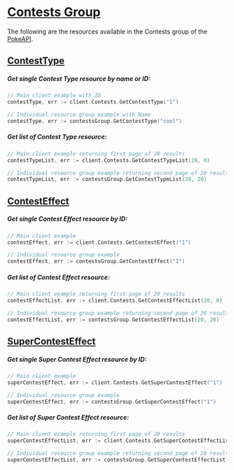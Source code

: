 # [Contests Group](https://pokeapi.co/docs/v2#contests-section)

The following are the resources available in the Contests group of the [PokeAPI](https://pokeapi.co/).

## [ContestType](https://pokeapi.co/docs/v2#contest-types)

##### Get single Contest Type resource by name or ID:

```go
// Main client example with ID
contestType, err := client.Contests.GetContestType("1")

// Individual resource group example with Name
contestType, err := contestsGroup.GetContestType("cool")
```

##### Get list of Contest Type resource:

```go
// Main client example returning first page of 20 results
contestTypeList, err := client.Contests.GetContestTypeList(20, 0)

// Individual resource group example returning second page of 20 results
contestTypeList, err := contestsGroup.GetContestTypeList(20, 20)
```

## [ContestEffect](https://pokeapi.co/docs/v2#contest-effects)

##### Get single Contest Effect resource by ID:

```go
// Main client example
contestEffect, err := client.Contests.GetContestEffect("1")

// Individual resource group example
contestEffect, err := contestsGroup.GetContestEffect("1")
```

##### Get list of Contest Effect resource:

```go
// Main client example returning first page of 20 results
contestEffectList, err := client.Contests.GetContestEffectList(20, 0)

// Individual resource group example returning second page of 20 results
contestEffectList, err := contestsGroup.GetContestEffectList(20, 20)
```

## [SuperContestEffect](https://pokeapi.co/docs/v2#super-contest-effects)

##### Get single Super Contest Effect resource by ID:

```go
// Main client example
superContestEffect, err := client.Contests.GetSuperContestEffect("1")

// Individual resource group example
superContestEffect, err := contestsGroup.GetSuperContestEffect("1")
```

##### Get list of Super Contest Effect resource:

```go
// Main client example returning first page of 20 results
superContestEffectList, err := client.Contests.GetSuperContestEffectList(20, 0)

// Individual resource group example returning second page of 20 results
superContestEffectList, err := contestsGroup.GetSuperContestEffectList(20, 20)
```
